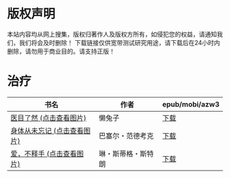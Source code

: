 # 版权声明

本站内容均从网上搜集，版权归著作人及版权方所有，如侵犯您的权益，请通知我们，我们将会及时删除！ 下载链接仅供宽带测试研究用途，请下载后在24小时内删除，请勿用于商业目的。请支持正版！

# 治疗

| 书名 | 作者 | epub/mobi/azw3 |
| --- | --- | --- |
| [医目了然 (点击查看图片)](https://www.dushupai.com/attachment/2024/06/06/ecd58b5811d3a797.jpg) | 懒兔子 | [下载](https://url89.ctfile.com/f/31084289-1357031530-1e7d76?p=8866) |
| [身体从未忘记 (点击查看图片)](https://www.dushupai.com/attachment/2024/06/04/39230a73ca0bb510.jpg) | 巴塞尔・范德考克 | [下载](https://url89.ctfile.com/f/31084289-1357023610-57fe2f?p=8866) |
| [爱，不释手 (点击查看图片)](https://www.dushupai.com/attachment/2024/06/02/02141e5eb73f2f25.jpg) | 琳・斯蒂格・斯特朗 | [下载](https://url89.ctfile.com/f/31084289-1357010044-9bddf2?p=8866) |
